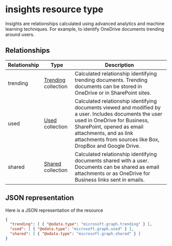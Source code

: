 # insights resource type

Insights are relationships calculated using advanced analytics and machine learning techniques. For example, to identify OneDrive documents trending around users.

## Relationships

| Relationship      | Type          | Description  |
| ------------- |---------------| -------------|
| trending    	| [Trending](insights_trending.md) collection		| Calculated relationship identifying trending documents. Trending documents can be stored in OneDrive or in SharePoint sites.	 |
| used    	| [Used](insights_used.md) collection		| Calculated relationship identifying documents viewed and modified by a user. Includes documents the user used in OneDrive for Business, SharePoint, opened as email attachments, and as link attachments from sources like Box, DropBox and Google Drive.	 |
| shared    	| [Shared](insights_shared.md) collection		| Calculated relationship identifying documents shared with a user. Documents can be shared as email attachments or as OneDrive for Business links sent in emails.	 |


## JSON representation

Here is a JSON representation of the resource
```json
{
  "trending": [ { "@odata.type": "microsoft.graph.trending" } ],
  "used": [ { "@odata.type": "microsoft.graph.used" } ],
  "shared": [ { "@odata.type": "microsoft.graph.shared" } ]
}
```